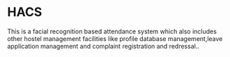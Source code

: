 # HACS

This is a facial recognition based attendance system which also includes other hostel management facilities like profile database management,leave application management and complaint registration and redressal..
